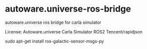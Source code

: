 # autoware.universe-ros-bridge
autoware.universe ros bridge for carla simulator

License:
Autoware.universe
Carla Simulator
ROS2
Tencent/rapidjson

sudo apt-get install ros-galactic-sensor-msgs-py